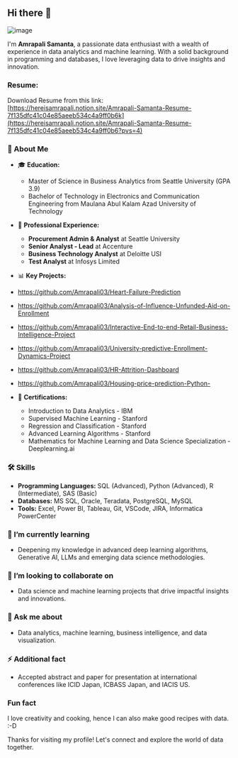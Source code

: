 ## Hi there 👋
![image](https://github.com/Amrapali03/Amrapali03/assets/114306627/3033972b-4c21-4184-ae5e-c6b4d1b70eb3)

I'm **Amrapali Samanta**, a passionate data enthusiast with a wealth of experience in data analytics and machine learning. With a solid background in programming and databases, I love leveraging data to drive insights and innovation. 

### Resume:
Download Resume from this link:
[https://hereisamrapali.notion.site/Amrapali-Samanta-Resume-7f135dfc41c04e85aeeb534c4a9ff0b6k](https://hereisamrapali.notion.site/Amrapali-Samanta-Resume-7f135dfc41c04e85aeeb534c4a9ff0b6?pvs=4)

### 🌟 About Me
- 🎓 **Education:** 
  - Master of Science in Business Analytics from Seattle University (GPA 3.9)
  - Bachelor of Technology in Electronics and Communication Engineering from Maulana Abul Kalam Azad University of Technology

- 💼 **Professional Experience:** 
  - **Procurement Admin & Analyst** at Seattle University
  - **Senior Analyst - Lead** at Accenture
  - **Business Technology Analyst** at Deloitte USI
  - **Test Analyst** at Infosys Limited

- 📊 **Key Projects:**
- https://github.com/Amrapali03/Heart-Failure-Prediction
- https://github.com/Amrapali03/Analysis-of-Influence-Unfunded-Aid-on-Enrollment
- https://github.com/Amrapali03/Interactive-End-to-end-Retail-Business-Intelligence-Project
- https://github.com/Amrapali03/University-predictive-Enrollment-Dynamics-Project
- https://github.com/Amrapali03/HR-Attrition-Dashboard
- https://github.com/Amrapali03/Housing-price-prediction-Python-

- 📜 **Certifications:** 
  - Introduction to Data Analytics - IBM
  - Supervised Machine Learning - Stanford
  - Regression and Classification - Stanford
  - Advanced Learning Algorithms - Stanford
  - Mathematics for Machine Learning and Data Science Specialization - Deeplearning.ai

### 🛠️ Skills
- **Programming Languages:** SQL (Advanced), Python (Advanced), R (Intermediate), SAS (Basic)
- **Databases:** MS SQL, Oracle, Teradata, PostgreSQL, MySQL
- **Tools:** Excel, Power BI, Tableau, Git, VSCode, JIRA, Informatica PowerCenter

### 🌱 I’m currently learning
- Deepening my knowledge in advanced deep learning algorithms, Generative AI, LLMs and emerging data science methodologies.

### 👯 I’m looking to collaborate on
- Data science and machine learning projects that drive impactful insights and innovations.

### 💬 Ask me about
- Data analytics, machine learning, business intelligence, and data visualization.

### ⚡ Additional fact
- Accepted abstract and paper for presentation at international conferences like ICID Japan, ICBASS Japan, and IACIS US.

### Fun fact
I love creativity and cooking, hence I can also make good recipes with data. :-D

Thanks for visiting my profile! Let's connect and explore the world of data together.

